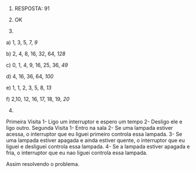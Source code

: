 1) RESPOSTA: 91

2) OK

3) 
a) 1, 3, 5, 7, _9_

b) 2, 4, 8, 16, 32, 64, _128_

c) 0, 1, 4, 9, 16, 25, 36, _49_

d) 4, 16, 36, 64, _100_

e) 1, 1, 2, 3, 5, 8, _13_

f) 2,10, 12, 16, 17, 18, 19, _20_

4) 
 Primeira Visita
 1- Ligo um interruptor e espero um tempo
 2- Desligo ele e ligo outro.
 Segunda Visita
 1- Entro na sala 
 2- Se uma lampada estiver acessa, o interruptor que eu liguei primeiro controla essa lampada.
 3- Se uma lampada estiver apagada e ainda estiver quente, o interruptor que eu liguei e desliguei controla 
 essa lampada.
 4- Se a lampada estiver apagada e fria, o interruptor que eu nao liguei controla essa lampada.

Assim resolvendo o problema.


 



